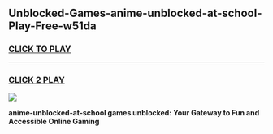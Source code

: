 
## Unblocked-Games-anime-unblocked-at-school-Play-Free-w51da
<h3>
<a href="https://premium76.site?title=anime-unblocked-at-school&ref=18A1">CLICK TO PLAY</a></h3>
<hr>

<h3>
<a href="https://premium76.site?title=anime-unblocked-at-school&ref=18A1">CLICK 2 PLAY</a>
  
</h3>

<a href="https://premium76.site?title=anime-unblocked-at-school&ref=18A1"><img src="https://clearcache.store/games.png"></a>


**anime-unblocked-at-school games unblocked: Your Gateway to Fun and Accessible Online Gaming**
